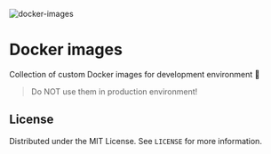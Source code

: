 ![docker-images](https://user-images.githubusercontent.com/43048524/213993455-0d39d2ac-327a-4153-9fd1-0c7f6dc2989f.png)

# Docker images
Collection of custom Docker images for development environment 🐋
> Do NOT use them in production environment!

## License
Distributed under the MIT License. See `LICENSE` for more information.
